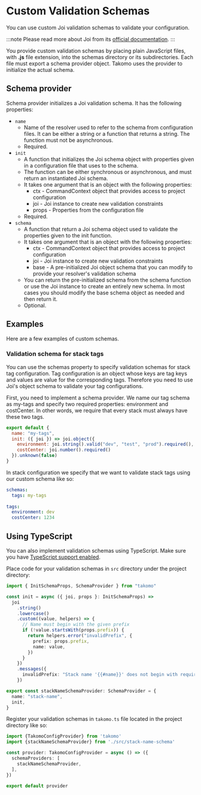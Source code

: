 # Custom Validation Schemas

You can use custom Joi validation schemas to validate your configuration. 

:::note
Please read more about Joi from its [official documentation](https://joi.dev/api/?v=17.4.0). 
:::

You provide custom validation schemas by placing plain JavaScript files, with **.js** file extension, into the schemas directory or its subdirectories. Each file must export a schema provider object. Takomo uses the provider to initialize the actual schema.

## Schema provider

Schema provider initializes a Joi validation schema. It has the following properties:

- `name`
  - Name of the resolver used to refer to the schema from configuration files. It can be either a string or a function that returns a string. The function must not be asynchronous.
  - Required.
- `init`
  - A function that initializes the Joi schema object with properties given in a configuration file that uses to the schema.
  - The function can be either synchronous or asynchronous, and must return an instantiated Joi schema.
  - It takes one argument that is an object with the following properties:
    - ctx - CommandContext object that provides access to project configuration
    - joi - Joi instance to create new validation constraints
    - props - Properties from the configuration file
  - Required.
- `schema`
  - A function that return a Joi schema object used to validate the properties given to the init function.
  - It takes one argument that is an object with the following properties:
    - ctx - CommandContext object that provides access to project configuration
    - joi - Joi instance to create new validation constraints
    - base - A pre-initialized Joi object schema that you can modify to provide your resolver's validation schema
  - You can return the pre-initialized schema from the schema function or use the Joi instance to create an entirely new schema. In most cases you should modify the base schema object as needed and then return it.
  - Optional.

## Examples

Here are a few examples of custom schemas.

### Validation schema for stack tags

You can use the schemas property to specify validation schemas for stack tag configuration. Tag configuration is an object whose keys are tag keys and values are value for the corresponding tags. Therefore you need to use Joi's object schema to validate your tag configurations.

First, you need to implement a schema provider. We name our tag schema as my-tags and specify two required properties: environment and costCenter. In other words, we require that every stack must always have these two tags.

```javascript title="schemas/my-tags.js"
export default {
  name: "my-tags",
  init: ({ joi }) => joi.object({
    environment: joi.string().valid("dev", "test", "prod").required(),
    costCenter: joi.number().required()
  }).unknown(false)
} 
```

In stack configuration we specify that we want to validate stack tags using our custom schema like so:

```yaml
schemas:
  tags: my-tags
  
tags:
  environment: dev
  costCenter: 1234  
```

## Using TypeScript

You can also implement validation schemas using TypeScript. Make sure you have [TypeScript support enabled](../configuration/project-configuration#typescript-support).

Place code for your validation schemas in `src` directory under the project directory:

```typescript title="src/stack-name-schema.ts"
import { InitSchemaProps, SchemaProvider } from "takomo"

const init = async ({ joi, props }: InitSchemaProps) =>
  joi
    .string()
    .lowercase()
    .custom((value, helpers) => {
      // Name must begin with the given prefix
      if (!value.startsWith(props.prefix)) {
        return helpers.error("invalidPrefix", {
          prefix: props.prefix,
          name: value,
        })
      }
    })
    .messages({
      invalidPrefix: "Stack name '{{#name}}' does not begin with required prefix '{{#prefix}}'",
    })

export const stackNameSchemaProvider: SchemaProvider = {
  name: "stack-name",
  init,
}

```

Register your validation schemas in `takomo.ts` file located in the project directory like so:

```typescript title="takomo.ts"
import {TakomoConfigProvider} from 'takomo'
import {stackNameSchemaProvider} from './src/stack-name-schema'

const provider: TakomoConfigProvider = async () => ({
  schemaProviders: [
    stackNameSchemaProvider,
  ],
})

export default provider
```
